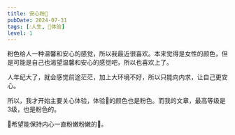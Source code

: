 ```yaml
---
title: 安心粉💖
pubDate: 2024-07-31
tags: [💧人生, 💓体验]
level: 1
---
```


粉色给人一种温馨和安心的感觉，所以我最近很喜欢。本来觉得是女性的颜色，但是可能是自己也渴望温馨和安心的感觉吧，所以也喜欢上了。

人年纪大了，就会感觉前途茫茫，加上大环境不好，所以只能向内求，让自己更安心。

所以，我才开始主要关心体验，体验💓的颜色也是粉色。而我的文章，最高等级是3级，也是粉色的。

🥰希望能保持内心一直粉嫩粉嫩的💖。
